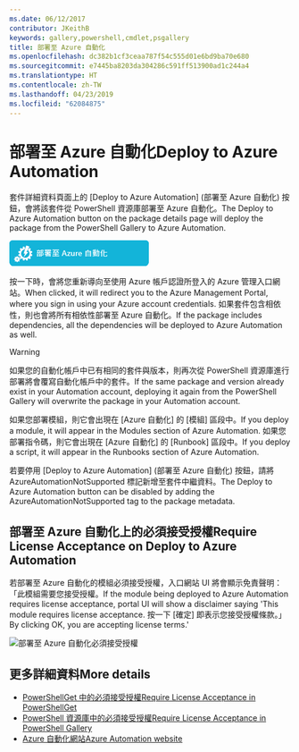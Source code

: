 ```yaml
---
ms.date: 06/12/2017
contributor: JKeithB
keywords: gallery,powershell,cmdlet,psgallery
title: 部署至 Azure 自動化
ms.openlocfilehash: dc382b1cf3ceaa787f54c555d01e6bd9ba70e680
ms.sourcegitcommit: e7445ba8203da304286c591ff513900ad1c244a4
ms.translationtype: HT
ms.contentlocale: zh-TW
ms.lasthandoff: 04/23/2019
ms.locfileid: "62084875"
---
```

# <a name="deploy-to-azure-automation"></a><span data-ttu-id="7694a-103">部署至 Azure 自動化</span><span class="sxs-lookup"><span data-stu-id="7694a-103">Deploy to Azure Automation</span></span>

<span data-ttu-id="7694a-104">套件詳細資料頁面上的 [Deploy to Azure Automation] \(部署至 Azure 自動化) 按鈕，會將該套件從 PowerShell 資源庫部署至 Azure 自動化。</span><span class="sxs-lookup"><span data-stu-id="7694a-104">The Deploy to Azure Automation button on the package details page will deploy the package from the PowerShell Gallery to Azure Automation.</span></span>

![Deploy to Azure Automation (部署至 Azure 自動化) 按鈕](../../Images/DeployToAzureAutomationButton.png)

<span data-ttu-id="7694a-106">按一下時，會將您重新導向至使用 Azure 帳戶認證所登入的 Azure 管理入口網站。</span><span class="sxs-lookup"><span data-stu-id="7694a-106">When clicked, it will redirect you to the Azure Management Portal, where you sign in using your Azure account credentials.</span></span>
<span data-ttu-id="7694a-107">如果套件包含相依性，則也會將所有相依性部署至 Azure 自動化。</span><span class="sxs-lookup"><span data-stu-id="7694a-107">If the package includes dependencies, all the dependencies will be deployed to Azure Automation as well.</span></span>

> [!WARNING]
> <span data-ttu-id="7694a-108">如果您的自動化帳戶中已有相同的套件與版本，則再次從 PowerShell 資源庫進行部署將會覆寫自動化帳戶中的套件。</span><span class="sxs-lookup"><span data-stu-id="7694a-108">If the same package and version already exist in your Automation account, deploying it again from the PowerShell Gallery will overwrite the package in your Automation account.</span></span>

<span data-ttu-id="7694a-109">如果您部署模組，則它會出現在 [Azure 自動化] 的 [模組] 區段中。</span><span class="sxs-lookup"><span data-stu-id="7694a-109">If you deploy a module, it will appear in the Modules section of Azure Automation.</span></span>  <span data-ttu-id="7694a-110">如果您部署指令碼，則它會出現在 [Azure 自動化] 的 [Runbook] 區段中。</span><span class="sxs-lookup"><span data-stu-id="7694a-110">If you deploy a script, it will appear in the Runbooks section of Azure Automation.</span></span>

<span data-ttu-id="7694a-111">若要停用 [Deploy to Azure Automation] \(部署至 Azure 自動化) 按鈕，請將 AzureAutomationNotSupported 標記新增至套件中繼資料。</span><span class="sxs-lookup"><span data-stu-id="7694a-111">The Deploy to Azure Automation button can be disabled by adding the AzureAutomationNotSupported tag to the package metadata.</span></span>

## <a name="require-license-acceptance-on-deploy-to-azure-automation"></a><span data-ttu-id="7694a-112">部署至 Azure 自動化上的必須接受授權</span><span class="sxs-lookup"><span data-stu-id="7694a-112">Require License Acceptance on Deploy to Azure Automation</span></span>

<span data-ttu-id="7694a-113">若部署至 Azure 自動化的模組必須接受授權，入口網站 UI 將會顯示免責聲明：「此模組需要您接受授權。</span><span class="sxs-lookup"><span data-stu-id="7694a-113">If the module being deployed to Azure Automation requires license acceptance, portal UI will show a disclaimer saying 'This module requires license acceptance.</span></span> <span data-ttu-id="7694a-114">按一下 [確定] 即表示您接受授權條款。」</span><span class="sxs-lookup"><span data-stu-id="7694a-114">By clicking OK, you are accepting license terms.'</span></span>

![部署至 Azure 自動化必須接受授權](../../Images/DeployToAzureAutomationRequireLicenseAcceptanceDisclaimer.png)

## <a name="more-details"></a><span data-ttu-id="7694a-116">更多詳細資料</span><span class="sxs-lookup"><span data-stu-id="7694a-116">More details</span></span>

- [<span data-ttu-id="7694a-117">PowerShellGet 中的必須接受授權</span><span class="sxs-lookup"><span data-stu-id="7694a-117">Require License Acceptance in PowerShellGet</span></span>](../../concepts/module-license-acceptance.md)
- [<span data-ttu-id="7694a-118">PowerShell 資源庫中的必須接受授權</span><span class="sxs-lookup"><span data-stu-id="7694a-118">Require License Acceptance in PowerShell Gallery</span></span>](packages-that-require-license-acceptance.md)
- [<span data-ttu-id="7694a-119">Azure 自動化網站</span><span class="sxs-lookup"><span data-stu-id="7694a-119">Azure Automation website</span></span>](http://azure.microsoft.com/services/automation/)

